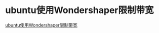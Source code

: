 # ubuntu使用Wondershaper限制带宽
[ubuntu使用Wondershaper限制带宽](https://aiwithcloud.com/2021/11/23/ubuntu%e4%bd%bf%e7%94%a8wondershaper%e9%99%90%e5%88%b6%e5%b8%a6%e5%ae%bd/)
